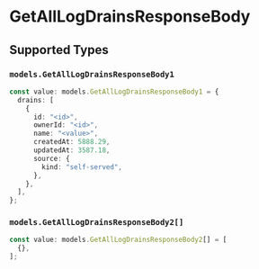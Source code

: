 # GetAllLogDrainsResponseBody


## Supported Types

### `models.GetAllLogDrainsResponseBody1`

```typescript
const value: models.GetAllLogDrainsResponseBody1 = {
  drains: [
    {
      id: "<id>",
      ownerId: "<id>",
      name: "<value>",
      createdAt: 5888.29,
      updatedAt: 3587.18,
      source: {
        kind: "self-served",
      },
    },
  ],
};
```

### `models.GetAllLogDrainsResponseBody2[]`

```typescript
const value: models.GetAllLogDrainsResponseBody2[] = [
  {},
];
```

